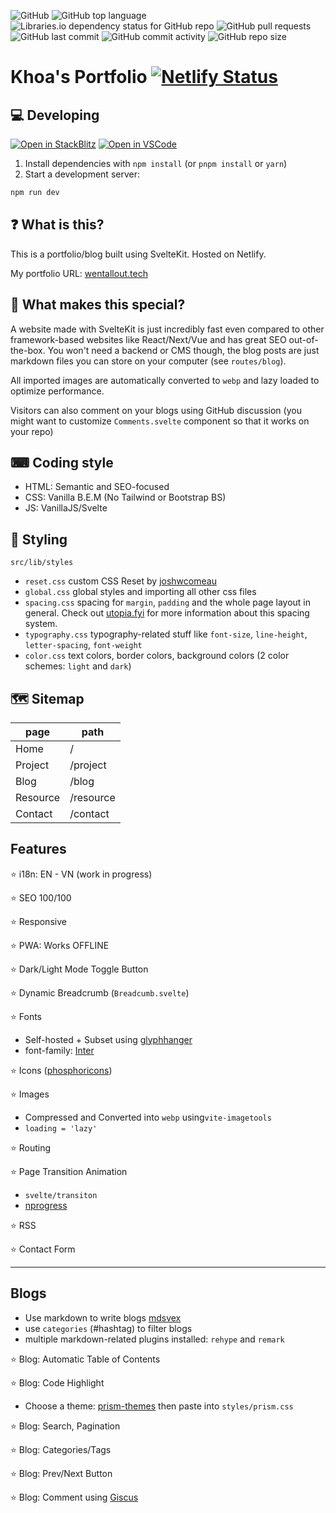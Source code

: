 ![GitHub](https://img.shields.io/github/license/wentallout/portfolio?style=for-the-badge)
![GitHub top language](https://img.shields.io/github/languages/top/wentallout/portfolio?style=for-the-badge)
![Libraries.io dependency status for GitHub repo](https://img.shields.io/librariesio/github/wentallout/portfolio?style=for-the-badge)
![GitHub pull requests](https://img.shields.io/github/issues-pr/wentallout/portfolio?style=for-the-badge)
![GitHub last commit](https://img.shields.io/github/last-commit/wentallout/portfolio?style=for-the-badge)
![GitHub commit activity](https://img.shields.io/github/commit-activity/m/wentallout/portfolio?style=for-the-badge)
![GitHub repo size](https://img.shields.io/github/repo-size/wentallout/portfolio?style=for-the-badge)

# Khoa's Portfolio [![Netlify Status](https://api.netlify.com/api/v1/badges/7bf37fa7-ec78-4efd-aa9a-1a18a4fc62e4/deploy-status)](https://app.netlify.com/sites/khoa-design/deploys)

## 💻 Developing

[![Open in StackBlitz](https://img.shields.io/badge/Open%20in-StackBlitz-blue?style=for-the-badge&logo=stackblitz)](https://stackblitz.com/github/wentallout/portfolio)
[![Open in VSCode](https://img.shields.io/badge/Open%20in-VSCode-blue?style=for-the-badge&logo=visualstudiocode)](https://open.vscode.dev/wentallout/portfolio)

1. Install dependencies with `npm install` (or `pnpm install` or `yarn`)
2. Start a development server:

```bash
npm run dev
```

## ❓ What is this?

This is a portfolio/blog built using SvelteKit. Hosted on Netlify.

My portfolio URL: [wentallout.tech](https://wentallout.tech)

## 🤩 What makes this special?

A website made with SvelteKit is just incredibly fast even compared to other framework-based websites like React/Next/Vue and has great SEO out-of-the-box. You won't need a backend or CMS though, the blog posts are just markdown files you can store on your computer (see `routes/blog`).

All imported images are automatically converted to `webp` and lazy loaded to optimize performance.

Visitors can also comment on your blogs using GitHub discussion (you might want to customize `Comments.svelte` component so that it works on your repo)

## ⌨ Coding style

- HTML: Semantic and SEO-focused
- CSS: Vanilla B.E.M (No Tailwind or Bootstrap BS)
- JS: VanillaJS/Svelte

## 💅 Styling

`src/lib/styles`

- `reset.css` custom CSS Reset by [joshwcomeau](https://www.joshwcomeau.com/css/custom-css-reset/)
- `global.css` global styles and importing all other css files
- `spacing.css` spacing for `margin`, `padding` and the whole page layout in general. Check out [utopia.fyi](https://utopia.fyi/) for more information about this spacing system.
- `typography.css` typography-related stuff like `font-size`, `line-height`, `letter-spacing`, `font-weight`
- `color.css` text colors, border colors, background colors (2 color schemes: `light` and `dark`)

## 🗺 Sitemap

| page     | path      |
| -------- | --------- |
| Home     | /         |
| Project  | /project  |
| Blog     | /blog     |
| Resource | /resource |
| Contact  | /contact  |

## Features

⭐ i18n: EN - VN (work in progress)

⭐ SEO 100/100

⭐ Responsive

⭐ PWA: Works OFFLINE

⭐ Dark/Light Mode Toggle Button

⭐ Dynamic Breadcrumb (`Breadcumb.svelte`)

⭐ Fonts

- Self-hosted + Subset using [glyphhanger](https://www.npmjs.com/package/glyphhanger)
- font-family: [Inter](https://rsms.me/inter/)

⭐ Icons ([phosphoricons](https://phosphoricons.com/))

⭐ Images

- Compressed and Converted into `webp` using`vite-imagetools`
- `loading = 'lazy'`

⭐ Routing

⭐ Page Transition Animation

- `svelte/transiton`
- [nprogress](https://www.npmjs.com/package/nprogress)

⭐ RSS

⭐ Contact Form

---

## Blogs

- Use markdown to write blogs [mdsvex](https://github.com/pngwn/MDsveX)
- use `categories` (#hashtag) to filter blogs
- multiple markdown-related plugins installed: `rehype` and `remark`

⭐ Blog: Automatic Table of Contents

⭐ Blog: Code Highlight

- Choose a theme: [prism-themes](https://github.com/PrismJS/prism-themes) then paste into `styles/prism.css`

⭐ Blog: Search, Pagination

⭐ Blog: Categories/Tags

⭐ Blog: Prev/Next Button

⭐ Blog: Comment using [Giscus](https://giscus.app)
